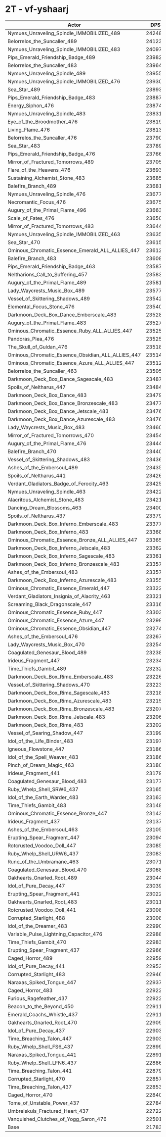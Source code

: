 # 2T - vf-yshaarj
| Actor | DPS | Increase |
|---|:---:|:---:|
|Nymues_Unraveling_Spindle_IMMOBILIZED_489|242487|11.31%|
|Belorrelos_the_Suncaller_489|241239|10.74%|
|Nymues_Unraveling_Spindle_IMMOBILIZED_483|240973|10.62%|
|Pips_Emerald_Friendship_Badge_489|239826|10.09%|
|Belorrelos_the_Suncaller_483|239640|10.01%|
|Nymues_Unraveling_Spindle_489|239554|9.97%|
|Nymues_Unraveling_Spindle_IMMOBILIZED_476|239307|9.86%|
|Sea_Star_489|238938|9.69%|
|Pips_Emerald_Friendship_Badge_483|238871|9.65%|
|Energy_Siphon_476|238747|9.60%|
|Nymues_Unraveling_Spindle_483|238313|9.40%|
|Eye_of_the_Broodmother_476|238191|9.34%|
|Living_Flame_476|238136|9.32%|
|Belorrelos_the_Suncaller_476|237908|9.21%|
|Sea_Star_483|237895|9.21%|
|Pips_Emerald_Friendship_Badge_476|237665|9.10%|
|Mirror_of_Fractured_Tomorrows_489|237050|8.82%|
|Flare_of_the_Heavens_476|236935|8.77%|
|Sustaining_Alchemist_Stone_483|236859|8.73%|
|Balefire_Branch_489|236815|8.71%|
|Nymues_Unraveling_Spindle_476|236773|8.69%|
|Necromantic_Focus_476|236752|8.68%|
|Augury_of_the_Primal_Flame_496|236635|8.63%|
|Scale_of_Fates_476|236507|8.57%|
|Mirror_of_Fractured_Tomorrows_483|236443|8.54%|
|Nymues_Unraveling_Spindle_IMMOBILIZED_463|236354|8.50%|
|Sea_Star_470|236158|8.41%|
|Ominous_Chromatic_Essence_Emerald_ALL_ALLIES_447|236121|8.39%|
|Balefire_Branch_483|236084|8.38%|
|Pips_Emerald_Friendship_Badge_463|235874|8.28%|
|Neltharions_Call_to_Suffering_457|235832|8.26%|
|Augury_of_the_Primal_Flame_489|235813|8.25%|
|Lady_Waycrests_Music_Box_489|235773|8.23%|
|Vessel_of_Skittering_Shadows_489|235425|8.07%|
|Elemental_Focus_Stone_476|235406|8.06%|
|Darkmoon_Deck_Box_Dance_Emberscale_483|235283|8.01%|
|Augury_of_the_Primal_Flame_483|235270|8.00%|
|Ominous_Chromatic_Essence_Ruby_ALL_ALLIES_447|235254|7.99%|
|Pandoras_Plea_476|235254|7.99%|
|The_Skull_of_Guldan_476|235181|7.96%|
|Ominous_Chromatic_Essence_Obsidian_ALL_ALLIES_447|235140|7.94%|
|Ominous_Chromatic_Essence_Azure_ALL_ALLIES_447|235127|7.94%|
|Belorrelos_the_Suncaller_463|235059|7.90%|
|Darkmoon_Deck_Box_Dance_Sagescale_483|234874|7.82%|
|Spoils_of_Neltharus_447|234841|7.80%|
|Darkmoon_Deck_Box_Dance_483|234797|7.78%|
|Darkmoon_Deck_Box_Dance_Bronzescale_483|234771|7.77%|
|Darkmoon_Deck_Box_Dance_Jetscale_483|234762|7.77%|
|Darkmoon_Deck_Box_Dance_Azurescale_483|234761|7.77%|
|Lady_Waycrests_Music_Box_483|234602|7.69%|
|Mirror_of_Fractured_Tomorrows_470|234547|7.67%|
|Augury_of_the_Primal_Flame_476|234443|7.62%|
|Balefire_Branch_470|234409|7.61%|
|Vessel_of_Skittering_Shadows_483|234365|7.59%|
|Ashes_of_the_Embersoul_489|234352|7.58%|
|Spoils_of_Neltharus_441|234265|7.54%|
|Verdant_Gladiators_Badge_of_Ferocity_463|234255|7.54%|
|Nymues_Unraveling_Spindle_463|234228|7.52%|
|Alacritous_Alchemist_Stone_483|234213|7.52%|
|Dancing_Dream_Blossoms_463|234003|7.42%|
|Spoils_of_Neltharus_437|233791|7.32%|
|Darkmoon_Deck_Box_Inferno_Emberscale_483|233774|7.31%|
|Darkmoon_Deck_Box_Inferno_483|233682|7.27%|
|Ominous_Chromatic_Essence_Bronze_ALL_ALLIES_447|233658|7.26%|
|Darkmoon_Deck_Box_Inferno_Jetscale_483|233621|7.24%|
|Darkmoon_Deck_Box_Inferno_Sagescale_483|233613|7.24%|
|Darkmoon_Deck_Box_Inferno_Bronzescale_483|233576|7.22%|
|Ashes_of_the_Embersoul_483|233572|7.22%|
|Darkmoon_Deck_Box_Inferno_Azurescale_483|233554|7.21%|
|Ominous_Chromatic_Essence_Emerald_447|233226|7.06%|
|Verdant_Gladiators_Insignia_of_Alacrity_463|233212|7.06%|
|Screaming_Black_Dragonscale_447|233160|7.03%|
|Ominous_Chromatic_Essence_Ruby_447|233030|6.97%|
|Ominous_Chromatic_Essence_Azure_447|232992|6.96%|
|Ominous_Chromatic_Essence_Obsidian_447|232744|6.84%|
|Ashes_of_the_Embersoul_476|232671|6.81%|
|Lady_Waycrests_Music_Box_470|232548|6.75%|
|Coagulated_Genesaur_Blood_489|232380|6.68%|
|Irideus_Fragment_447|232349|6.66%|
|Time_Thiefs_Gambit_489|232326|6.65%|
|Darkmoon_Deck_Box_Rime_Emberscale_483|232268|6.62%|
|Vessel_of_Skittering_Shadows_470|232233|6.61%|
|Darkmoon_Deck_Box_Rime_Sagescale_483|232180|6.58%|
|Darkmoon_Deck_Box_Rime_Azurescale_483|232152|6.57%|
|Darkmoon_Deck_Box_Rime_Bronzescale_483|232079|6.54%|
|Darkmoon_Deck_Box_Rime_Jetscale_483|232060|6.53%|
|Darkmoon_Deck_Box_Rime_483|232021|6.51%|
|Vessel_of_Searing_Shadow_447|231992|6.50%|
|Idol_of_the_Life_Binder_483|231976|6.49%|
|Igneous_Flowstone_447|231865|6.44%|
|Idol_of_the_Spell_Weaver_483|231863|6.44%|
|Pinch_of_Dream_Magic_463|231809|6.41%|
|Irideus_Fragment_441|231794|6.41%|
|Coagulated_Genesaur_Blood_483|231779|6.40%|
|Ruby_Whelp_Shell_SRW6_437|231654|6.34%|
|Idol_of_the_Earth_Warder_483|231638|6.33%|
|Time_Thiefs_Gambit_483|231488|6.27%|
|Ominous_Chromatic_Essence_Bronze_447|231431|6.24%|
|Irideus_Fragment_437|231376|6.21%|
|Ashes_of_the_Embersoul_463|231056|6.07%|
|Erupting_Spear_Fragment_447|230943|6.02%|
|Rotcrusted_Voodoo_Doll_447|230855|5.97%|
|Ruby_Whelp_Shell_URW6_437|230832|5.96%|
|Rune_of_the_Umbramane_463|230716|5.91%|
|Coagulated_Genesaur_Blood_470|230689|5.90%|
|Oakhearts_Gnarled_Root_489|230443|5.79%|
|Idol_of_Pure_Decay_447|230398|5.76%|
|Erupting_Spear_Fragment_441|230220|5.68%|
|Oakhearts_Gnarled_Root_483|230119|5.64%|
|Rotcrusted_Voodoo_Doll_441|230084|5.62%|
|Corrupted_Starlight_488|230084|5.62%|
|Idol_of_the_Dreamer_483|229905|5.54%|
|Variable_Pulse_Lightning_Capacitor_476|229888|5.53%|
|Time_Thiefs_Gambit_470|229837|5.51%|
|Erupting_Spear_Fragment_437|229668|5.43%|
|Caged_Horror_489|229592|5.40%|
|Idol_of_Pure_Decay_441|229539|5.37%|
|Corrupted_Starlight_483|229466|5.34%|
|Naraxas_Spiked_Tongue_447|229373|5.29%|
|Caged_Horror_483|229226|5.23%|
|Furious_Ragefeather_437|229221|5.22%|
|Beacon_to_the_Beyond_450|229119|5.18%|
|Emerald_Coachs_Whistle_437|229114|5.18%|
|Oakhearts_Gnarled_Root_470|229095|5.17%|
|Idol_of_Pure_Decay_437|229032|5.14%|
|Time_Breaching_Talon_447|229030|5.14%|
|Ruby_Whelp_Shell_FS6_437|228998|5.12%|
|Naraxas_Spiked_Tongue_441|228910|5.08%|
|Ruby_Whelp_Shell_LFN6_437|228861|5.06%|
|Time_Breaching_Talon_441|228796|5.03%|
|Corrupted_Starlight_470|228577|4.93%|
|Time_Breaching_Talon_437|228533|4.91%|
|Caged_Horror_470|228409|4.85%|
|Tome_of_Unstable_Power_437|227841|4.59%|
|Umbrelskuls_Fractured_Heart_437|227226|4.31%|
|Vanquished_Clutches_of_Yogg_Saron_476|225015|3.29%|
|Base|217839|0.00%|

